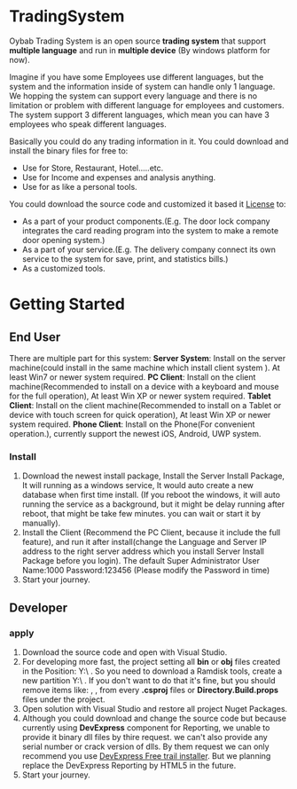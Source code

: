 # TradingSystem

Oybab Trading System is an open source **trading system** that support **multiple language** and run in **multiple device** (By windows platform for now).

Imagine if you have some Employees use different languages, but the system and the information inside of system can handle only 1 language. We hopping the system can support every language and there is no limitation or problem with different language for employees and customers. The system support 3 different languages, which mean you can have 3 employees who speak different languages.

Basically you could do any trading information in it. 
You could download and install the binary files for free to:
 - Use for Store, Restaurant, Hotel.....etc.
 - Use for Income and expenses and analysis anything.
 - Use for as like a personal tools.
 
You could download the source code and customized it based it [License](https://oybab.net/license.html) to:
 - As a part of your product components.(E.g. The door lock company integrates the card reading program into the system to make a remote door opening system.)
 - As a part of your service.(E.g. The delivery company connect its own service to the system for save, print, and statistics bills.)
 - As a customized tools.

# Getting Started


## End User

There are multiple part for this system:
**Server System**: Install on the server machine(could install in the same machine which install client system ). At least Win7 or newer system required.
**PC Client**: Install on the client machine(Recommended to install on a device with a keyboard and mouse for the full operation), At least Win XP or newer system required.
**Tablet Client**: Install on the client machine(Recommended to install on a Tablet or device with touch screen for quick operation), At least Win XP or newer system required.
**Phone Client**: Install on the Phone(For convenient operation.), currently support the newest iOS, Android, UWP system.

### Install

 1. Download the newest install package, Install the Server Install Package, It will running as a windows service, It would auto create a new database when first time install. (If you reboot the windows, it will auto running the service as a background, but it might be delay running after reboot, that might be take few minutes. you can wait or start it by manually).
 2. Install the Client (Recommend the PC Client, because it include the full feature), and run it after install(change the Language and Server IP address to the right server address which you install Server Install Package before you login).
 The default Super Administrator User Name:1000   Password:123456     (Please modify the Password in time)
 3. Start your journey.



## Developer

### apply

 1. Download the source code and open with Visual Studio.
 2. For developing more fast, the project setting all **bin** or **obj** files created in the Position: Y:\  . So you need to download a Ramdisk tools, create a new partition Y:\  . If you don't want to do that it's fine, but you should remove items like: **<BaseIntermediateOutputPath>**, **<OutputPath>**, **<IntermediateOutputPath>** from every **.csproj** files or **Directory.Build.props** files under the project.
 3. Open solution with Visual Studio and restore all project Nuget Packages.
 4. Although you could download and change the source code but because currently using **DevExpress** component for Reporting, we unable to provide it binary dll files by thire request. we can't also provide any serial number or crack version of dlls. By them request we can only recommend you use [DevExpress Free trail installer](https://www.devexpress.com/products/try/).  But we planning replace the DevExpress Reporting by HTML5 in the future.
 5. Start your journey.
